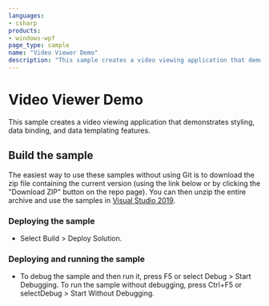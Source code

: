 ```yaml
---
languages:
- csharp
products:
- windows-wpf
page_type: sample
name: "Video Viewer Demo"        
description: "This sample creates a video viewing application that demonstrates styling, data binding, and data templating features."
---
```

# Video Viewer Demo
This sample creates a video viewing application that demonstrates styling, data binding, and data templating features.

## Build the sample
The easiest way to use these samples without using Git is to download the zip file containing the current version (using the link below or by clicking the "Download ZIP" button on the repo page). You can then unzip the entire archive and use the samples in [Visual Studio 2019](https://www.visualstudio.com/wpf-vs).

### Deploying the sample
- Select Build > Deploy Solution. 

### Deploying and running the sample
- To debug the sample and then run it, press F5 or select Debug >  Start Debugging. To run the sample without debugging, press Ctrl+F5 or selectDebug > Start Without Debugging. 


